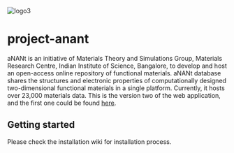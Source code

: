 
![logo3](https://user-images.githubusercontent.com/27415791/173392304-debf72eb-680a-490f-851a-868aba8ac8bf.png)

# project-anant
aNANt is an initiative of Materials Theory and Simulations Group, Materials Research Centre, Indian Institute of Science, Bangalore, to develop and host an open-access online repository of functional materials. aNANt database shares the structures and electronic properties of computationally designed two-dimensional functional materials in a single platform. Currently, it hosts over 23,000 materials data. 
This is the version two of the web application, and the first one could be found [here](https://github.com/rohith-kms/aNANt-dev/tree/main/aNANt).

## Getting started
Please check the installation wiki for installation process. 
